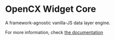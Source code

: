 # OpenCX Widget Core

A framework-agnostic vanilla-JS data layer engine.

For more information, check [the documentation](https://docs.open.cx/widget/getting-started)
